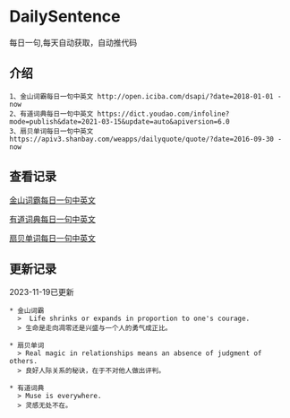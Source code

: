 # DailySentence

每日一句,每天自动获取，自动推代码

## 介绍

```
1、金山词霸每日一句中英文 http://open.iciba.com/dsapi/?date=2018-01-01 - now
2、有道词典每日一句中英文 https://dict.youdao.com/infoline?mode=publish&date=2021-03-15&update=auto&apiversion=6.0
3、扇贝单词每日一句中英文 https://apiv3.shanbay.com/weapps/dailyquote/quote/?date=2016-09-30 - now
```

## 查看记录

[金山词霸每日一句中英文](./data/iciba/)

[有道词典每日一句中英文](./data/youdao/)

[扇贝单词每日一句中英文](./data/shanbay/)

## 更新记录
2023-11-19已更新 
```
* 金山词霸
  >  Life shrinks or expands in proportion to one's courage.
  > 生命是走向凋零还是兴盛与一个人的勇气成正比。

* 扇贝单词
  > Real magic in relationships means an absence of judgment of others.
  > 良好人际关系的秘诀，在于不对他人做出评判。

* 有道词典
  > Muse is everywhere.
  > 灵感无处不在。

```
